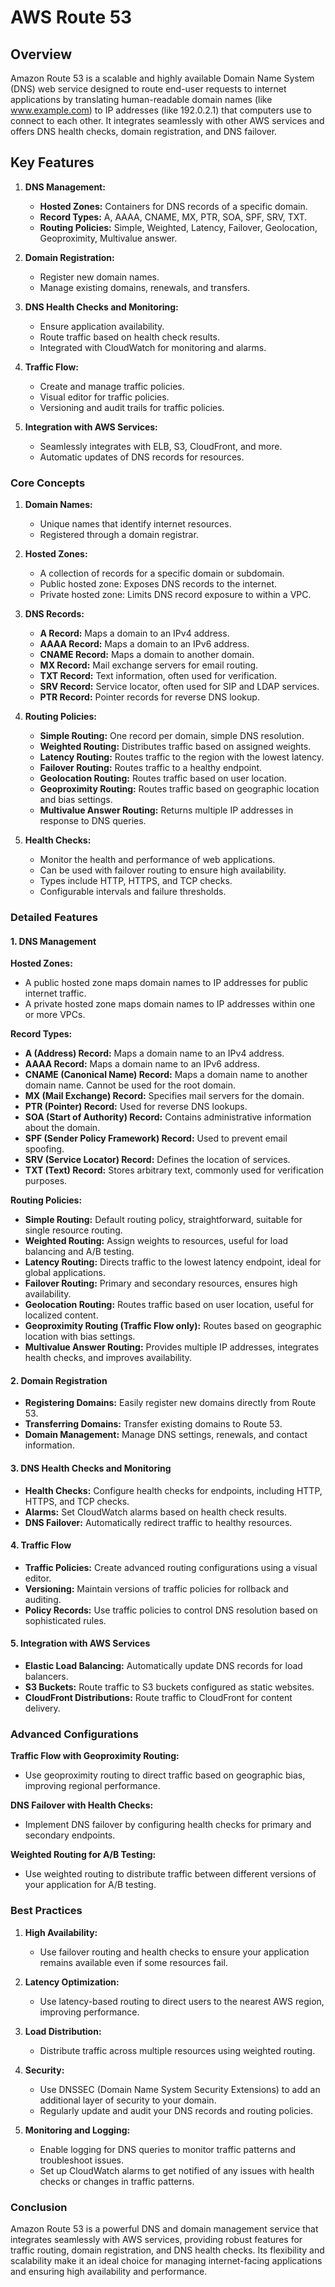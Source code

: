 <h1>AWS Route 53</h1>

<h2>Overview</h2>

Amazon Route 53 is a scalable and highly available Domain Name System (DNS) web service designed to route end-user requests to internet applications by 
translating human-readable domain names (like www.example.com) to IP addresses (like 192.0.2.1) that computers use to connect to each other.
It integrates seamlessly with other AWS services and offers DNS health checks, domain registration, and DNS failover.

<h2>Key Features</h2>

1. **DNS Management:**
    - **Hosted Zones:** Containers for DNS records of a specific domain.
    - **Record Types:** A, AAAA, CNAME, MX, PTR, SOA, SPF, SRV, TXT.
    - **Routing Policies:** Simple, Weighted, Latency, Failover, Geolocation, Geoproximity, Multivalue answer.

3. **Domain Registration:**
   - Register new domain names.
   - Manage existing domains, renewals, and transfers.

4. **DNS Health Checks and Monitoring:**
   - Ensure application availability.
   - Route traffic based on health check results.
   - Integrated with CloudWatch for monitoring and alarms.

5. **Traffic Flow:**
   - Create and manage traffic policies.
   - Visual editor for traffic policies.
   - Versioning and audit trails for traffic policies.

6. **Integration with AWS Services:**
   - Seamlessly integrates with ELB, S3, CloudFront, and more.
   - Automatic updates of DNS records for resources.

### Core Concepts

1. **Domain Names:**
   - Unique names that identify internet resources.
   - Registered through a domain registrar.

2. **Hosted Zones:**
   - A collection of records for a specific domain or subdomain.
   - Public hosted zone: Exposes DNS records to the internet.
   - Private hosted zone: Limits DNS record exposure to within a VPC.

3. **DNS Records:**
   - **A Record:** Maps a domain to an IPv4 address.
   - **AAAA Record:** Maps a domain to an IPv6 address.
   - **CNAME Record:** Maps a domain to another domain.
   - **MX Record:** Mail exchange servers for email routing.
   - **TXT Record:** Text information, often used for verification.
   - **SRV Record:** Service locator, often used for SIP and LDAP services.
   - **PTR Record:** Pointer records for reverse DNS lookup.

4. **Routing Policies:**
   - **Simple Routing:** One record per domain, simple DNS resolution.
   - **Weighted Routing:** Distributes traffic based on assigned weights.
   - **Latency Routing:** Routes traffic to the region with the lowest latency.
   - **Failover Routing:** Routes traffic to a healthy endpoint.
   - **Geolocation Routing:** Routes traffic based on user location.
   - **Geoproximity Routing:** Routes traffic based on geographic location and bias settings.
   - **Multivalue Answer Routing:** Returns multiple IP addresses in response to DNS queries.

5. **Health Checks:**
   - Monitor the health and performance of web applications.
   - Can be used with failover routing to ensure high availability.
   - Types include HTTP, HTTPS, and TCP checks.
   - Configurable intervals and failure thresholds.

### Detailed Features

#### 1. DNS Management

**Hosted Zones:**
   - A public hosted zone maps domain names to IP addresses for public internet traffic.
   - A private hosted zone maps domain names to IP addresses within one or more VPCs.

**Record Types:**
   - **A (Address) Record:** Maps a domain name to an IPv4 address.
   - **AAAA Record:** Maps a domain name to an IPv6 address.
   - **CNAME (Canonical Name) Record:** Maps a domain name to another domain name. Cannot be used for the root domain.
   - **MX (Mail Exchange) Record:** Specifies mail servers for the domain.
   - **PTR (Pointer) Record:** Used for reverse DNS lookups.
   - **SOA (Start of Authority) Record:** Contains administrative information about the domain.
   - **SPF (Sender Policy Framework) Record:** Used to prevent email spoofing.
   - **SRV (Service Locator) Record:** Defines the location of services.
   - **TXT (Text) Record:** Stores arbitrary text, commonly used for verification purposes.

**Routing Policies:**
   - **Simple Routing:** Default routing policy, straightforward, suitable for single resource routing.
   - **Weighted Routing:** Assign weights to resources, useful for load balancing and A/B testing.
   - **Latency Routing:** Directs traffic to the lowest latency endpoint, ideal for global applications.
   - **Failover Routing:** Primary and secondary resources, ensures high availability.
   - **Geolocation Routing:** Routes traffic based on user location, useful for localized content.
   - **Geoproximity Routing (Traffic Flow only):** Routes based on geographic location with bias settings.
   - **Multivalue Answer Routing:** Provides multiple IP addresses, integrates health checks, and improves availability.

#### 2. Domain Registration

- **Registering Domains:** Easily register new domains directly from Route 53.
- **Transferring Domains:** Transfer existing domains to Route 53.
- **Domain Management:** Manage DNS settings, renewals, and contact information.

#### 3. DNS Health Checks and Monitoring

- **Health Checks:** Configure health checks for endpoints, including HTTP, HTTPS, and TCP checks.
- **Alarms:** Set CloudWatch alarms based on health check results.
- **DNS Failover:** Automatically redirect traffic to healthy resources.

#### 4. Traffic Flow

- **Traffic Policies:** Create advanced routing configurations using a visual editor.
- **Versioning:** Maintain versions of traffic policies for rollback and auditing.
- **Policy Records:** Use traffic policies to control DNS resolution based on sophisticated rules.

#### 5. Integration with AWS Services

- **Elastic Load Balancing:** Automatically update DNS records for load balancers.
- **S3 Buckets:** Route traffic to S3 buckets configured as static websites.
- **CloudFront Distributions:** Route traffic to CloudFront for content delivery.

### Advanced Configurations

**Traffic Flow with Geoproximity Routing:**
   - Use geoproximity routing to direct traffic based on geographic bias, improving regional performance.

**DNS Failover with Health Checks:**
   - Implement DNS failover by configuring health checks for primary and secondary endpoints.

**Weighted Routing for A/B Testing:**
   - Use weighted routing to distribute traffic between different versions of your application for A/B testing.

### Best Practices

1. **High Availability:**
   - Use failover routing and health checks to ensure your application remains available even if some resources fail.

2. **Latency Optimization:**
   - Use latency-based routing to direct users to the nearest AWS region, improving performance.

3. **Load Distribution:**
   - Distribute traffic across multiple resources using weighted routing.

4. **Security:**
   - Use DNSSEC (Domain Name System Security Extensions) to add an additional layer of security to your domain.
   - Regularly update and audit your DNS records and routing policies.

5. **Monitoring and Logging:**
   - Enable logging for DNS queries to monitor traffic patterns and troubleshoot issues.
   - Set up CloudWatch alarms to get notified of any issues with health checks or changes in traffic patterns.

### Conclusion

Amazon Route 53 is a powerful DNS and domain management service that integrates seamlessly with AWS services, 
providing robust features for traffic routing, domain registration, and DNS health checks. Its flexibility and scalability make 
it an ideal choice for managing internet-facing applications and ensuring high availability and performance.
